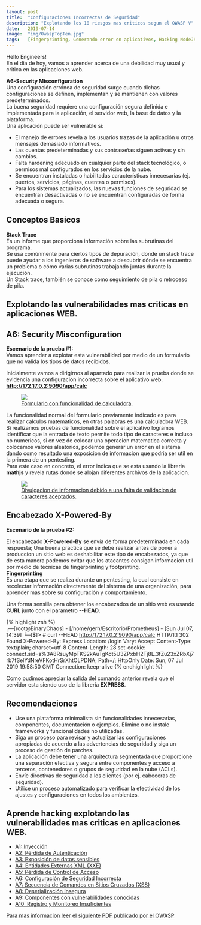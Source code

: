 ```yaml
---
layout: post
title:  "Configuraciones Incorrectas de Seguridad"
description: "Explotando los 10 riesgos mas criticos segun el OWASP V"
date:   2019-07-14
image:  "img/OwaspTopTen.jpg"
tags:   [Fingerprinting, Generando error en aplicativos, Hacking NodeJS]
---
```


Hello Engineers!  
En el dia de hoy, vamos a aprender acerca de una debilidad muy usual y critica en las aplicaciones web.  

**A6-Security Misconfiguration**  
Una configuración errónea de seguridad surge cuando dichas configuraciones se definen, implementan y se mantienen con valores predeterminados.   
La buena seguridad requiere una configuración segura definida e implementada para la aplicación, el servidor web, la base de datos y la plataforma.   
Una aplicación puede ser vulnerable si:  
  - El manejo de errores revela a los usuarios trazas de la aplicación u otros mensajes demasiado informativos.  
  - Las cuentas predeterminadas y sus contraseñas siguen activas y sin cambios.  
  - Falta hardening adecuado en cualquier parte del stack tecnológico, o permisos mal configurados en los servicios de la nube.  
  - Se encuentran instaladas o habilitadas características innecesarias (ej. puertos, servicios, páginas, cuentas o permisos).  
  - Para los sistemas actualizados, las nuevas funciones de seguridad se encuentran desactivadas o no se encuentran configuradas de forma adecuada o segura.  

## Conceptos Basicos  
**Stack Trace**  
Es un informe que proporciona información sobre las subrutinas del programa.  
Se usa comúnmente para ciertos tipos de depuración, donde un stack trace puede ayudar a los ingenieros de software a descubrir dónde se encuentra un problema o cómo varias subrutinas trabajando juntas durante la ejecución.   
Un Stack trace, también se conoce como seguimiento de pila o retroceso de pila.  

## Explotando las vulnerabilidades mas criticas en aplicaciones WEB.  
## A6: Security Misconfiguration  
**Escenario de la prueba #1:**   
Vamos aprender a explotar esta vulnerabilidad por medio de un formulario que no valida los tipos de datos recibidos.  

Inicialmente vamos a dirigirnos al apartado para realizar la prueba donde se evidencia una configuracion incorrecta sobre el aplicativo web.  
**http://172.17.0.2:9090/app/calc**  

<figure>
  <img src="{{site.baseurl}}/img/calc-web.png" >
	<figcaption>
    <a href="{{site.baseurl}}/img/calc-web.png" title="Formulario con funcionalidad de calculadora">Formulario con funcionalidad de calculadora</a>.
  </figcaption>
</figure>

La funcionalidad normal del formulario previamente indicado es para realizar calculos matematicos, en otras palabras es una calculadora WEB.  
Si realizamos pruebas de funcionalidad sobre el aplicativo logramos identificar que la entrada de texto permite todo tipo de caracteres e incluso no numericos, si en vez de colocar una operacion matematica correcta y colocamos valores aleatorios, podemos generar un error en el sistema dando como resultado una exposicion de informacion que podria ser util en la primera de un pentesting.  
Para este caso en concreto, el error indica que se esta usando la libreria **mathjs** y revela rutas donde se alojan diferentes archivos de la aplicacion.  


<figure>
  <img src="{{site.baseurl}}/img/ErrorFatal.gif" >
	<figcaption>
    <a href="{{site.baseurl}}/img/ErrorFatal.gif" title="Generando un error en el aplicativo">Divulgacion de informacion debido a una falta de validacion de caracteres aceptados</a>.
  </figcaption>
</figure>

## Encabezado X-Powered-By  
**Escenario de la prueba #2:**   

El encabezado **X-Powered-By** se envía de forma predeterminada en cada respuesta; Una buena practica que se debe realizar antes de poner a produccion un sitio web es deshabilitar este tipo de encabezados, ya que de esta manera podemos evitar que los atacantes consigan informacion util por medio de tecnicas de fingerprinting y footprinting.  
**Fingerprinting**  
Es una etapa que se realiza durante un pentesting, la cual consiste en recolectar información directamente del sistema de una organización, para aprender mas sobre su configuración y comportamiento.  

Una forma sensilla para obtener los encabezados de un sitio web es usando **CURL** junto con el parametro **--HEAD**.  

{% highlight zsh %}  
┌─[root@BinaryChaos] - [/home/gerh/Escritorio/Prometheus] - [Sun Jul 07, 14:39]
└─[$]> # curl --HEAD http://172.17.0.2:9090/app/calc
HTTP/1.1 302 Found
X-Powered-By: Express
Location: /login
Vary: Accept
Content-Type: text/plain; charset=utf-8
Content-Length: 28
set-cookie: connect.sid=s%3A8RsuyMpTKS2kAuTgKot5U3ZPxbH2Tj8L.3fZu23xZRbXj7rb7fSelYdNreVFKotHrSrXhtOLPDNA; Path=/; HttpOnly
Date: Sun, 07 Jul 2019 19:58:50 GMT
Connection: keep-alive
{% endhighlight %}    

Como pudimos apreciar la salida del comando anterior revela que el servidor esta siendo uso de la libreria **EXPRESS**.  

## Recomendaciones  
  - Use una plataforma minimalista sin funcionalidades innecesarias, componentes, documentación o ejemplos. Elimine o no instale frameworks y funcionalidades no utilizadas.  
  - Siga un proceso para revisar y actualizar las configuraciones apropiadas de acuerdo a las advertencias de seguridad y siga un proceso de gestión de parches.  
  - La aplicación debe tener una arquitectura segmentada que proporcione una separación efectiva y segura entre componentes y acceso a terceros, contenedores o grupos de seguridad en la nube (ACLs).  
  - Envíe directivas de seguridad a los clientes (por ej. cabeceras de seguridad).  
  - Utilice un proceso automatizado para verificar la efectividad de los ajustes y configuraciones en todos los ambientes.   

## Aprende hacking explotando las vulnerabilidades mas criticas en aplicaciones WEB.  

 - [A1: Inyección](https://hackingprofessional.github.io/Security/Como-realizar-una-inyeccion-SQL-OWASP-I)   
 - [A2: Pérdida de Autenticación](https://hackingprofessional.github.io/Security/Perdida-de-autenticacion-y-exposicion-de-datos-OWASP-II)  
 - [A3: Exposición de datos sensibles](https://hackingprofessional.github.io/Security/Perdida-de-autenticacion-y-exposicion-de-datos-OWASP-II)  
 - [A4: Entidades Externas XML (XXE)](https://hackingprofessional.github.io/Security/Como-realizar-una-inyeccion-XML-OWASP-III)  
 - [A5: Pérdida de Control de Acceso](https://hackingprofessional.github.io/Security/Evadiendo-controles-de-acceso-OWASP-IV)  
 - [A6: Configuración de Seguridad Incorrecta](https://hackingprofessional.github.io/Security/El-riesgo-de-las-Configuraciones-Incorrectas-de-Seguridad-OWAPS-V/)  
 - [A7: Secuencia de Comandos en Sitios Cruzados (XSS)](https://hackingprofessional.github.io/Security/Aprende-a-realizar-una-inyeccion-XSS-OWASP-VI)  
 - [A8: Deserialización Insegura](https://hackingprofessional.github.io/Security/Aprende-que-es-Deserializacion-Insegura-OWASP-VII/)  
 - [A9: Componentes con vulnerabilidades conocidas](https://hackingprofessional.github.io/Security/Explotando-vulnerabilidades-conocidas-OWASP-VIII)  
 - [A10: Registro y Monitoreo Insuficientes](https://hackingprofessional.github.io/Security/Explotando-vulnerabilidades-conocidas-OWASP-VIII)  


 [Para mas informacion leer el siguiente PDF publicado por el OWASP](https://www.owasp.org/images/5/5e/OWASP-Top-10-2017-es.pdf)